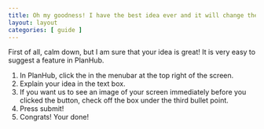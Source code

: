 ```yaml
---
title: Oh my goodness! I have the best idea ever and it will change the world forever!
layout: layout
categories: [ guide ]
---
```


First of all, calm down, but I am sure that your idea is great! It is very easy to suggest a feature in PlanHub.

1. In PlanHub, click the <i class="fa fa-lightbulb-o"></i> in the menubar at the top right of the screen.
2. Explain your idea in the text box.
3. If you want us to see an image of your screen immediately before you clicked the <i class="fa fa-lightbulb-o"></i> button, check off the box under the third bullet point.
4. Press submit!
5. Congrats! Your done!

